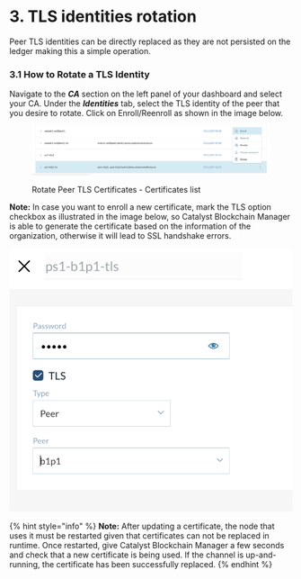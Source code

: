 # 3. TLS identities rotation



Peer TLS identities can be directly replaced as they are not persisted on the ledger making this a simple operation.

### **3.1 How to Rotate a TLS Identity** <a href="#3.1-how-to-rotate-a-tls-identity" id="3.1-how-to-rotate-a-tls-identity"></a>

Navigate to the _**CA**_ section on the left panel of your dashboard and select your CA. Under the _**Identities**_ tab, select the TLS identity of the peer that you desire to rotate. Click on Enroll/Reenroll as shown in the image below.

<figure><img src="../../.gitbook/assets/image (220).png" alt=""><figcaption><p>Rotate Peer TLS Certificates - Certificates list</p></figcaption></figure>

**Note:** In case you want to enroll a new certificate, mark the TLS option checkbox as illustrated in the image below, so Catalyst Blockchain Manager is able to generate the certificate based on the information of the organization, otherwise it will lead to SSL handshake errors.

![](<../../.gitbook/assets/image (5).png>)





{% hint style="info" %}
**Note:** After updating a certificate, the node that uses it must be restarted given that certificates can not be replaced in runtime. Once restarted, give Catalyst Blockchain Manager a few seconds and check that a new certificate is being used. If the channel is up-and-running, the certificate has been successfully replaced.
{% endhint %}
